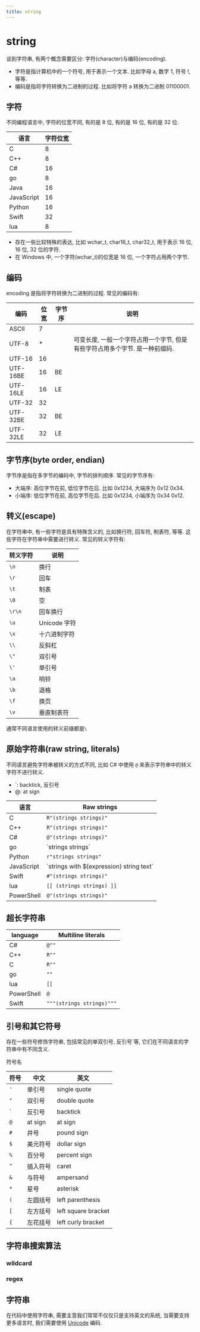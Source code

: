 ```yaml
---
title: string
---
```


# string

谈到字符串, 有两个概念需要区分: 字符(character)与编码(encoding).

- 字符是指计算机中的一个符号, 用于表示一个文本. 比如字母 a, 数字 1, 符号 !, 等等.
- 编码是指将字符转换为二进制的过程. 比如将字符 a 转换为二进制 01100001.

## 字符

不同编程语言中, 字符的位宽不同, 有的是 8 位, 有的是 16 位, 有的是 32 位.

| 语言       | 字符位宽 |
| ---------- | -------- |
| C          | 8        |
| C++        | 8        |
| C#         | 16       |
| go         | 8        |
| Java       | 16       |
| JavaScript | 16       |
| Python     | 16       |
| Swift      | 32       |
| lua        | 8        |

- 存在一些比较特殊的表达, 比如 wchar_t, char16_t, char32_t, 用于表示 16 位, 16 位, 32 位的字符.
- 在 Windows 中, 一个字符(wchar_t)的位宽是 16 位, 一个字符占用两个字节.

## 编码

encoding 是指将字符转换为二进制的过程. 常见的编码有:

| 编码     | 位宽 | 字节序 | 说明                                                                        |
| -------- | ---- | ------ | --------------------------------------------------------------------------- |
| ASCII    | 7    |        |                                                                             |
| UTF-8    | \*   |        | 可变长度, 一般一个字符占用一个字节, 但是有些字符占用多个字节. 是一种前缀码. |
| UTF-16   | 16   |        |                                                                             |
| UTF-16BE | 16   | BE     |                                                                             |
| UTF-16LE | 16   | LE     |                                                                             |
| UTF-32   | 32   |        |                                                                             |
| UTF-32BE | 32   | BE     |                                                                             |
| UTF-32LE | 32   | LE     |                                                                             |

## 字节序(byte order, endian)

字节序是指在多字节的编码中, 字节的排列顺序. 常见的字节序有:

- 大端序: 高位字节在前, 低位字节在后. 比如 0x1234, 大端序为 0x12 0x34.
- 小端序: 低位字节在前, 高位字节在后. 比如 0x1234, 小端序为 0x34 0x12.

## 转义(escape)

在字符串中, 有一些字符是具有特殊含义的, 比如换行符, 回车符, 制表符, 等等. 这些字符在字符串中需要进行转义.
常见的转义字符有:

| 转义字符 | 说明         |
| -------- | ------------ |
| `\n`     | 换行         |
| `\r`     | 回车         |
| `\t`     | 制表         |
| `\0`     | 空           |
| `\r\n`   | 回车换行     |
| `\u`     | Unicode 字符 |
| `\x`     | 十六进制字符 |
| `\\`     | 反斜杠       |
| `\"`     | 双引号       |
| `\'`     | 单引号       |
| `\a`     | 响铃         |
| `\b`     | 退格         |
| `\f`     | 换页         |
| `\v`     | 垂直制表符   |

通常不同语言使用的转义前缀都是`\`

## 原始字符串(raw string, literals)

不同语言避免字符串被转义的方式不同, 比如 C# 中使用 `@` 来表示字符串中的转义字符不进行转义.

- \`: backtick, 反引号
- @: at sign

| 语言       | Raw strings                                |
| ---------- | ------------------------------------------ |
| C          | `R"(strings strings)"`                     |
| C++        | `R"(strings strings)"`                     |
| C#         | `@"(strings strings)"`                     |
| go         | \`strings strings\`                        |
| Python     | `r"strings strings"`                       |
| JavaScript | \`strings with ${expression} string text\` |
| Swift      | `#"(strings strings)"`                     |
| lua        | `[[ (strings strings) ]]`                  |
| PowerShell | `@"(strings strings)"`                     |

## 超长字符串

| language   | Multiline literals        |
| ---------- | ------------------------- |
| C#         | `@""`                     |
| C++        | `R""`                     |
| C          | `R""`                     |
| go         | `""`                      |
| lua        | `[[`                      |
| PowerShell | `@`                       |
| Swift      | `"""(strings strings)"""` |

## 引号和其它符号

存在一些符号修饰字符串, 包括常见的单双引号, 反引号\`等, 它们在不同语言的字符串中有不同含义.

符号名

| 符号 | 中文     | 英文                |
| ---- | -------- | ------------------- |
| `'`  | 单引号   | single quote        |
| `"`  | 双引号   | double quote        |
| `    | 反引号   | backtick            |
| `@`  | at sign  | at sign             |
| `#`  | 井号     | pound sign          |
| `$`  | 美元符号 | dollar sign         |
| `%`  | 百分号   | percent sign        |
| `^`  | 插入符号 | caret               |
| `&`  | 与符号   | ampersand           |
| `*`  | 星号     | asterisk            |
| `(`  | 左圆括号 | left parenthesis    |
| `[`  | 左方括号 | left square bracket |
| `{`  | 左花括号 | left curly bracket  |

## 字符串搜索算法

### wildcard

### regex

## 字符串

在代码中使用字符串, 需要主意我们常常不仅仅只是支持英文的系统, 当需要支持更多语言时, 我们需要使用 [Unicode](https://zh.wikipedia.org/zh-hans/Unicode) 编码.
